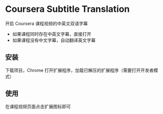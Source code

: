 # Coursera Subtitle Translation

开启 Coursera 课程视频的中英文双语字幕

* 如果课程同时存在中英文字幕，直接打开
* 如果课程没有中文字幕，自动翻译英文字幕

## 安装

下载项目，Chrome 打开扩展程序，加载已解压的扩展程序（需要打开开发者模式）

## 使用

在课程视频页面点击扩展图标即可
